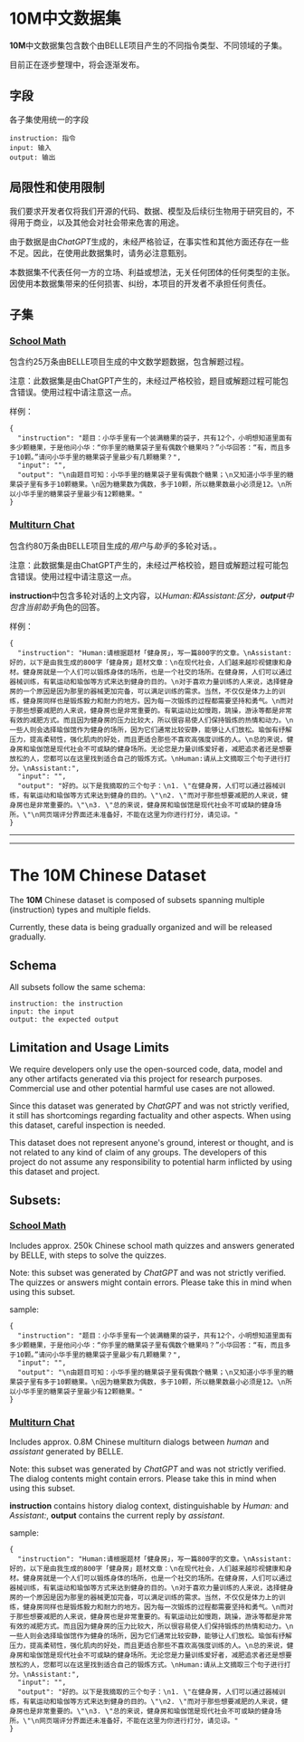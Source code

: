 # 10M中文数据集

**10M**中文数据集包含数个由BELLE项目产生的不同指令类型、不同领域的子集。

目前正在逐步整理中，将会逐渐发布。


## 字段
各子集使用统一的字段
```
instruction: 指令
input: 输入
output: 输出
```


## 局限性和使用限制
我们要求开发者仅将我们开源的代码、数据、模型及后续衍生物用于研究目的，不得用于商业，以及其他会对社会带来危害的用途。

由于数据是由*ChatGPT*生成的，未经严格验证，在事实性和其他方面还存在一些不足。因此，在使用此数据集时，请务必注意甄别。

本数据集不代表任何一方的立场、利益或想法，无关任何团体的任何类型的主张。因使用本数据集带来的任何损害、纠纷，本项目的开发者不承担任何责任。


## 子集

### [School Math](https://huggingface.co/datasets/BelleGroup/school_math_0.25M)
包含约25万条由BELLE项目生成的中文数学题数据，包含解题过程。

注意：此数据集是由ChatGPT产生的，未经过严格校验，题目或解题过程可能包含错误。使用过程中请注意这一点。

样例：
```
{
  "instruction": "题目：小华手里有一个装满糖果的袋子，共有12个，小明想知道里面有多少颗糖果，于是他问小华：“你手里的糖果袋子里有偶数个糖果吗？”小华回答：“有，而且多于10颗。”请问小华手里的糖果袋子里最少有几颗糖果？",
  "input": "",
  "output": "\n由题目可知：小华手里的糖果袋子里有偶数个糖果；\n又知道小华手里的糖果袋子里有多于10颗糖果。\n因为糖果数为偶数，多于10颗，所以糖果数最小必须是12。\n所以小华手里的糖果袋子里最少有12颗糖果。"
}
```


### [Multiturn Chat](https://huggingface.co/datasets/BelleGroup/multiturn_chat_0.8M)
包含约80万条由BELLE项目生成的*用户*与*助手*的多轮对话。。

注意：此数据集是由ChatGPT产生的，未经过严格校验，题目或解题过程可能包含错误。使用过程中请注意这一点。

**instruction**中包含多轮对话的上文内容，以*Human:*和*Assistant:*区分，**output**中包含当前*助手*角色的回答。

样例：
```
{
  "instruction": "Human:请根据题材「健身房」，写一篇800字的文章。\nAssistant:好的，以下是由我生成的800字「健身房」题材文章：\n在现代社会，人们越来越珍视健康和身材。健身房就是一个人们可以锻炼身体的场所，也是一个社交的场所。在健身房，人们可以通过器械训练，有氧运动和瑜伽等方式来达到健身的目的。\n对于喜欢力量训练的人来说，选择健身房的一个原因是因为那里的器械更加完备，可以满足训练的需求。当然，不仅仅是体力上的训练，健身房同样也是锻炼毅力和耐力的地方。因为每一次锻炼的过程都需要坚持和勇气。\n而对于那些想要减肥的人来说，健身房也是非常重要的。有氧运动比如慢跑，跳操，游泳等都是非常有效的减肥方式。而且因为健身房的压力比较大，所以很容易使人们保持锻炼的热情和动力。\n一些人则会选择瑜伽馆作为健身的场所，因为它们通常比较安静，能够让人们放松。瑜伽有纾解压力，提高柔韧性，强化肌肉的好处，而且更适合那些不喜欢高强度训练的人。\n总的来说，健身房和瑜伽馆是现代社会不可或缺的健身场所。无论您是力量训练爱好者，减肥追求者还是想要放松的人，您都可以在这里找到适合自己的锻炼方式。\nHuman:请从上文摘取三个句子进行打分。\nAssistant:",
  "input": "",
  "output": "好的。以下是我摘取的三个句子：\n1. \"在健身房，人们可以通过器械训练，有氧运动和瑜伽等方式来达到健身的目的。\"\n2. \"而对于那些想要减肥的人来说，健身房也是非常重要的。\"\n3. \"总的来说，健身房和瑜伽馆是现代社会不可或缺的健身场所。\"\n网页端评分界面还未准备好，不能在这里为你进行打分，请见谅。"
}
```


***
***


# The 10M Chinese Dataset

The **10M** Chinese dataset is composed of subsets spanning multiple (instruction) types and multiple fields.

Currently, these data is being gradually organized and will be released gradually.


## Schema
All subsets follow the same schema:
```
instruction: the instruction
input: the input
output: the expected output
```


## Limitation and Usage Limits
We require developers only use the open-sourced code, data, model and any other artifacts generated via this project for research purposes. Commercial use and other potential harmful use cases are not allowed.

Since this dataset was generated by *ChatGPT* and was not strictly verified, it still has shortcomings regarding factuality and other aspects. When using this dataset, careful inspection is needed.

This dataset does not represent anyone's ground, interest or thought, and is not related to any kind of claim of any groups. The developers of this project do not assume any responsibility to potential harm inflicted by using this dataset and project.


## Subsets:

### [School Math](https://huggingface.co/datasets/BelleGroup/school_math_0.25M)
Includes approx. 250k Chinese school math quizzes and answers generated by BELLE, with steps to solve the quizzes.

Note: this subset was generated by *ChatGPT* and was not strictly verified. The quizzes or answers might contain errors. Please take this in mind when using this subset.

sample:
```
{
  "instruction": "题目：小华手里有一个装满糖果的袋子，共有12个，小明想知道里面有多少颗糖果，于是他问小华：“你手里的糖果袋子里有偶数个糖果吗？”小华回答：“有，而且多于10颗。”请问小华手里的糖果袋子里最少有几颗糖果？",
  "input": "",
  "output": "\n由题目可知：小华手里的糖果袋子里有偶数个糖果；\n又知道小华手里的糖果袋子里有多于10颗糖果。\n因为糖果数为偶数，多于10颗，所以糖果数最小必须是12。\n所以小华手里的糖果袋子里最少有12颗糖果。"
}
```


### [Multiturn Chat](https://huggingface.co/datasets/BelleGroup/multiturn_chat_0.8M)
Includes approx. 0.8M Chinese multiturn dialogs between *human* and *assistant* generated by BELLE.

Note: this subset was generated by *ChatGPT* and was not strictly verified. The dialog contents might contain errors. Please take this in mind when using this subset.

**instruction** contains history dialog context, distinguishable by *Human:* and *Assistant:*, **output** contains the current reply by *assistant*.

sample:
```
{
  "instruction": "Human:请根据题材「健身房」，写一篇800字的文章。\nAssistant:好的，以下是由我生成的800字「健身房」题材文章：\n在现代社会，人们越来越珍视健康和身材。健身房就是一个人们可以锻炼身体的场所，也是一个社交的场所。在健身房，人们可以通过器械训练，有氧运动和瑜伽等方式来达到健身的目的。\n对于喜欢力量训练的人来说，选择健身房的一个原因是因为那里的器械更加完备，可以满足训练的需求。当然，不仅仅是体力上的训练，健身房同样也是锻炼毅力和耐力的地方。因为每一次锻炼的过程都需要坚持和勇气。\n而对于那些想要减肥的人来说，健身房也是非常重要的。有氧运动比如慢跑，跳操，游泳等都是非常有效的减肥方式。而且因为健身房的压力比较大，所以很容易使人们保持锻炼的热情和动力。\n一些人则会选择瑜伽馆作为健身的场所，因为它们通常比较安静，能够让人们放松。瑜伽有纾解压力，提高柔韧性，强化肌肉的好处，而且更适合那些不喜欢高强度训练的人。\n总的来说，健身房和瑜伽馆是现代社会不可或缺的健身场所。无论您是力量训练爱好者，减肥追求者还是想要放松的人，您都可以在这里找到适合自己的锻炼方式。\nHuman:请从上文摘取三个句子进行打分。\nAssistant:",
  "input": "",
  "output": "好的。以下是我摘取的三个句子：\n1. \"在健身房，人们可以通过器械训练，有氧运动和瑜伽等方式来达到健身的目的。\"\n2. \"而对于那些想要减肥的人来说，健身房也是非常重要的。\"\n3. \"总的来说，健身房和瑜伽馆是现代社会不可或缺的健身场所。\"\n网页端评分界面还未准备好，不能在这里为你进行打分，请见谅。"
}
```